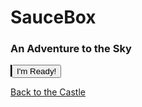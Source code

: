 # SauceBox
### An Adventure to the Sky

<style>
  canvas {
    background-color: #B4FBB4;
    border: 1px solid black;
  }
</style>

<canvas id="myCanvas" width="400px" height="600px"></canvas>
<input type="button" id="button" value="I'm Ready!"></input>

<script src="game.js"></script>

[Back to the Castle](https://whcampbell.github.io/Ivys-Castle/)
